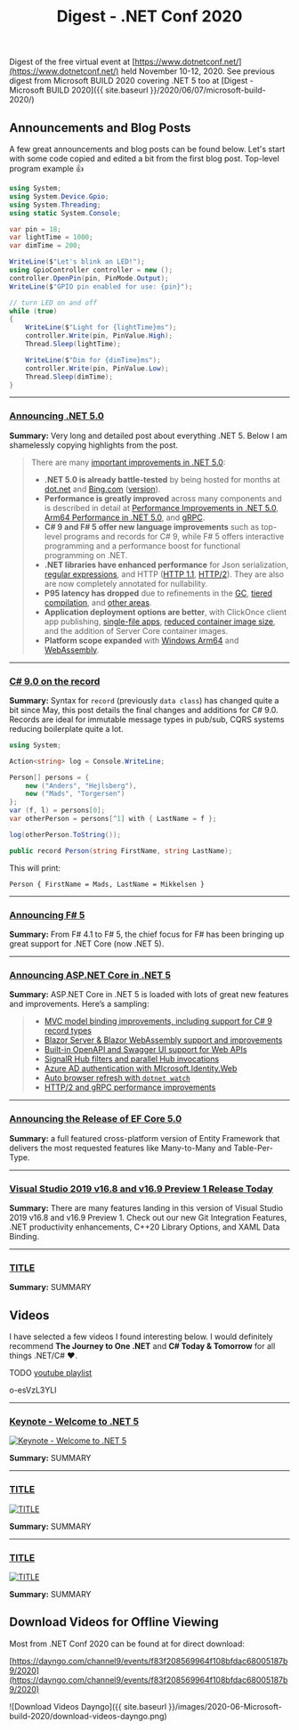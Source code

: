 ﻿---
layout: post
title: Digest - .NET Conf 2020
---

Digest of the free virtual event at 
[https://www.dotnetconf.net/](https://www.dotnetconf.net/)
held November 10-12, 2020. See previous digest from
Microsoft BUILD 2020 covering .NET 5 too at
[Digest - Microsoft BUILD 2020]({{ site.baseurl }}/2020/06/07/microsoft-build-2020/)


## Announcements and Blog Posts
A few great announcements and blog posts can be found below.
Let's start with some code copied and edited a bit from the first blog post. 
Top-level program example 👍
```csharp
using System;
using System.Device.Gpio;
using System.Threading;
using static System.Console;

var pin = 18;
var lightTime = 1000;
var dimTime = 200;

WriteLine($"Let's blink an LED!");
using GpioController controller = new ();
controller.OpenPin(pin, PinMode.Output);
WriteLine($"GPIO pin enabled for use: {pin}");

// turn LED on and off
while (true)
{
    WriteLine($"Light for {lightTime}ms");
    controller.Write(pin, PinValue.High);
    Thread.Sleep(lightTime);

    WriteLine($"Dim for {dimTime}ms");
    controller.Write(pin, PinValue.Low);
    Thread.Sleep(dimTime);
}
```


***
### [Announcing .NET 5.0](https://devblogs.microsoft.com/dotnet/announcing-net-5-0/)
**Summary:**  Very long and detailed post about everything .NET 5. 
Below I am shamelessly copying highlights from the post. 
>There are many [important improvements in .NET 5.0](https://github.com/dotnet/runtime/issues/37269):
> * **.NET 5.0 is already battle-tested** by being hosted for months at [dot.net](https://dot.net/) and [Bing.com](https://www.bing.com/) ([version](https://www.bing.com/version)).
> * **Performance is greatly improved** across many components and is described in detail at [Performance Improvements in .NET 5.0](https://devblogs.microsoft.com/dotnet/performance-improvements-in-net-5/), [Arm64 Performance in .NET 5.0](https://devblogs.microsoft.com/dotnet/Arm64-performance-in-net-5/), and [gRPC](https://devblogs.microsoft.com/aspnet/grpc-performance-improvements-in-net-5/).
> * **C# 9 and F# 5 offer new language improvements** such as top-level programs and records for C# 9, while F# 5 offers interactive programming and a performance boost for functional programming on .NET.
> * **.NET libraries have enhanced performance** for Json serialization, [regular expressions](https://devblogs.microsoft.com/dotnet/regex-performance-improvements-in-net-5/), and HTTP ([HTTP 1.1](https://github.com/dotnet/corefx/pull/41640), [HTTP/2](https://github.com/dotnet/runtime/pull/35694)). They are also are now completely annotated for nullability.
> * **P95 latency has dropped** due to refinements in the [GC](https://github.com/dotnet/coreclr/pull/27578), [tiered compilation](https://github.com/dotnet/runtime/pull/32250), and [other areas](https://github.com/dotnet/runtime/issues/37534).
> * **Application deployment options are better**, with ClickOnce client app publishing, [single-file apps](https://github.com/dotnet/runtime/issues/36590), [reduced container image size](https://github.com/dotnet/dotnet-docker/issues/1814#issuecomment-625294750), and the addition of Server Core container images.
> * **Platform scope expanded** with [Windows Arm64](https://github.com/dotnet/runtime/issues/36699) and [WebAssembly](https://github.com/dotnet/runtime/issues/38367).

***
### [C# 9.0 on the record](https://devblogs.microsoft.com/dotnet/c-9-0-on-the-record)
**Summary:** Syntax for `record` (previously `data class`) has changed quite 
a bit since May, this post details the final changes and additions for C# 9.0. 
Records are ideal for immutable message types in pub/sub, CQRS systems reducing
boilerplate quite a lot.
```csharp
using System;

Action<string> log = Console.WriteLine;

Person[] persons = { 
    new ("Anders", "Hejlsberg"), 
    new ("Mads", "Torgersen") 
};
var (f, l) = persons[0];
var otherPerson = persons[^1] with { LastName = f };

log(otherPerson.ToString());

public record Person(string FirstName, string LastName);
```
This will print:
```
Person { FirstName = Mads, LastName = Mikkelsen }
```
***
### [Announcing F# 5](https://devblogs.microsoft.com/dotnet/announcing-f-5/)
**Summary:** From F# 4.1 to F# 5, the chief focus for F# has 
been bringing up great support for .NET Core (now .NET 5).

***
### [Announcing ASP.NET Core in .NET 5](https://devblogs.microsoft.com/aspnet/announcing-asp-net-core-in-net-5/)
**Summary:** ASP.NET Core in .NET 5 is loaded with lots of great new features and improvements. Here’s a sampling:
> * [MVC model binding improvements, including support for C# 9 record types](https://docs.microsoft.com/aspnet/core/release-notes/aspnetcore-5.0?#aspnet-core-mvc-and-razor-improvements)
> * [Blazor Server & Blazor WebAssembly support and improvements](https://docs.microsoft.com/aspnet/core/release-notes/aspnetcore-5.0?#blazor)
> * [Built-in OpenAPI and Swagger UI support for Web APIs](https://docs.microsoft.com/aspnet/core/release-notes/aspnetcore-5.0#web-api)
> * [SignalR Hub filters and parallel Hub invocations](https://docs.microsoft.com/aspnet/core/release-notes/aspnetcore-5.0#signalr)
> * [Azure AD authentication with MIcrosoft.Identity.Web](https://docs.microsoft.com/aspnet/core/release-notes/aspnetcore-5.0#azure-active-directory-authentication-with-microsoftidentityweb)
> * [Auto browser refresh with `dotnet watch`](https://docs.microsoft.com/aspnet/core/release-notes/aspnetcore-5.0#auto-refresh-with-dotnet-watch)
> * [HTTP/2 and gRPC performance improvements](https://docs.microsoft.com/aspnet/core/release-notes/aspnetcore-5.0#performance-improvements-1)



***
### [Announcing the Release of EF Core 5.0](https://devblogs.microsoft.com/dotnet/announcing-the-release-of-ef-core-5-0/)
**Summary:** a full featured cross-platform version of Entity Framework 
that delivers the most requested features like Many-to-Many and Table-Per-Type.

***
### [Visual Studio 2019 v16.8 and v16.9 Preview 1 Release Today](https://devblogs.microsoft.com/visualstudio/visual-studio-2019-v16-8)
**Summary:** There are many features landing in this version of 
Visual Studio 2019 v16.8 and v16.9 Preview 1. 
Check out our new Git Integration Features, .NET productivity enhancements, 
C++20 Library Options, and XAML Data Binding.


***
### [TITLE](LINK)
**Summary:** SUMMARY



## Videos
I have selected a few videos I found interesting below. I would 
definitely recommend **The Journey to One .NET** and 
**C# Today & Tomorrow** for all things .NET/C# ❤.

TODO
[youtube playlist](https://www.youtube.com/playlist?list=PLFPUGjQjckXEiPiW868RGBYYHXhBCGLng) 

o-esVzL3YLI

***
### [Keynote - Welcome to .NET 5](https://youtu.be/o-esVzL3YLI)
[![Keynote - Welcome to .NET 5](https://img.youtube.com/vi/o-esVzL3YLI/0.jpg)](https://youtu.be/o-esVzL3YLI)  

**Summary:** SUMMARY

***
### [TITLE](https://youtu.be/HASH)
[![TITLE](https://img.youtube.com/vi/HASH/0.jpg)](https://youtu.be/HASH)  

**Summary:** SUMMARY

***
### [TITLE](https://youtu.be/HASH)
[![TITLE](https://img.youtube.com/vi/HASH/0.jpg)](https://youtu.be/HASH)  

**Summary:** SUMMARY



## Download Videos for Offline Viewing
Most from .NET Conf 2020 can be found at for direct download:

[https://dayngo.com/channel9/events/f83f208569964f108bfdac68005187b9/2020](https://dayngo.com/channel9/events/f83f208569964f108bfdac68005187b9/2020)

![Download Videos Dayngo]({{ site.baseurl }}/images/2020-06-Microsoft-build-2020/download-videos-dayngo.png)
